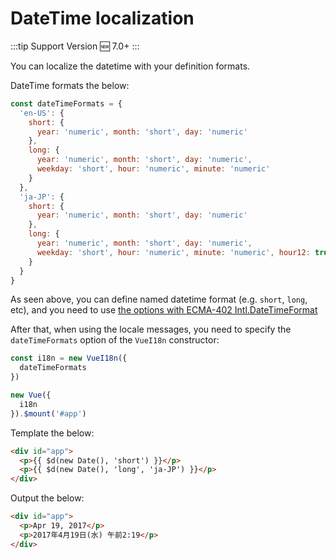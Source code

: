 # DateTime localization

:::tip Support Version
:new: 7.0+
:::

You can localize the datetime with your definition formats.

DateTime formats the below:

```js
const dateTimeFormats = {
  'en-US': {
    short: {
      year: 'numeric', month: 'short', day: 'numeric'
    },
    long: {
      year: 'numeric', month: 'short', day: 'numeric',
      weekday: 'short', hour: 'numeric', minute: 'numeric'
    }
  },
  'ja-JP': {
    short: {
      year: 'numeric', month: 'short', day: 'numeric'
    },
    long: {
      year: 'numeric', month: 'short', day: 'numeric',
      weekday: 'short', hour: 'numeric', minute: 'numeric', hour12: true
    }
  }
}
```

As seen above, you can define named datetime format (e.g. `short`, `long`, etc), and you need to use [the options with ECMA-402 Intl.DateTimeFormat](http://www.ecma-international.org/ecma-402/2.0/#sec-intl-datetimeformat-constructor)

After that, when using the locale messages, you need to specify the `dateTimeFormats` option of the `VueI18n` constructor:

```js
const i18n = new VueI18n({
  dateTimeFormats
})

new Vue({
  i18n
}).$mount('#app')
```

Template the below:

```html
<div id="app">
  <p>{{ $d(new Date(), 'short') }}</p>
  <p>{{ $d(new Date(), 'long', 'ja-JP') }}</p>
</div>
```

Output the below:

```html
<div id="app">
  <p>Apr 19, 2017</p>
  <p>2017年4月19日(水) 午前2:19</p>
</div>
```
